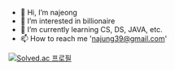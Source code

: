 - 👋 Hi, I’m najeong
- 👀 I’m interested in billionaire
- 🌱 I’m currently learning CS, DS, JAVA, etc.
- 📫 How to reach me 'najung39@gmail.com'
  
[![Solved.ac 프로필](http://mazassumnida.wtf/api/mini/generate_badge?boj=najung39)](https://solved.ac/najung39)

